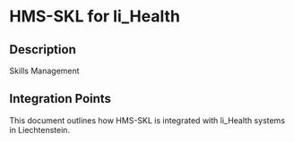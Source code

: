 # HMS-SKL for li_Health

## Description

Skills Management

## Integration Points

This document outlines how HMS-SKL is integrated with li_Health systems in Liechtenstein.
